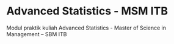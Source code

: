# Advanced Statistics - MSM ITB
Modul praktik kuliah Advanced Statistics - Master of Science in Management – SBM ITB

